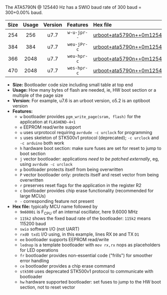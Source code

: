 The ATA5790N @ 125440 Hz has a SWIO baud rate of 300 baud = 300+0.00% baud.

|Size|Usage|Version|Features|Hex file|
|:-:|:-:|:-:|:-:|:--|
|254|256|u7.7|`w-u-jpr--`|[urboot+ata5790n++0m125440i++++0k3_swio_rxb0_txb1.hex](https://raw.githubusercontent.com/stefanrueger/urboot.hex/main/mcus/ata5790n/internal_oscillator/fint++0m125440_Hz/br++++0k3_bps/urboot+ata5790n++0m125440i++++0k3_swio_rxb0_txb1.hex)|
|384|384|u7.7|`weu-jPr-c`|[urboot+ata5790n++0m125440i++++0k3_swio_rxb0_txb1_ee_lednop_fr_ce.hex](https://raw.githubusercontent.com/stefanrueger/urboot.hex/main/mcus/ata5790n/internal_oscillator/fint++0m125440_Hz/br++++0k3_bps/urboot+ata5790n++0m125440i++++0k3_swio_rxb0_txb1_ee_lednop_fr_ce.hex)|
|366|2048|u7.7|`weu-hpr-c`|[urboot+ata5790n++0m125440i++++0k3_swio_rxb0_txb1_ee_lednop_fr_ce_hw.hex](https://raw.githubusercontent.com/stefanrueger/urboot.hex/main/mcus/ata5790n/internal_oscillator/fint++0m125440_Hz/br++++0k3_bps/urboot+ata5790n++0m125440i++++0k3_swio_rxb0_txb1_ee_lednop_fr_ce_hw.hex)|
|470|2048|u7.7|`wes-hpr-c`|[urboot+ata5790n++0m125440i++++0k3_swio_rxb0_txb1_ee_lednop_fr_ce_stk500_hw.hex](https://raw.githubusercontent.com/stefanrueger/urboot.hex/main/mcus/ata5790n/internal_oscillator/fint++0m125440_Hz/br++++0k3_bps/urboot+ata5790n++0m125440i++++0k3_swio_rxb0_txb1_ee_lednop_fr_ce_stk500_hw.hex)|

- **Size:** Bootloader code size including small table at top end
- **Usage:** How many bytes of flash are needed, ie, HW boot section or a multiple of the page size
- **Version:** For example, u7.6 is an urboot version, o5.2 is an optiboot version
- **Features:**
  + `w` bootloader provides `pgm_write_page(sram, flash)` for the application at `FLASHEND-4+1`
  + `e` EEPROM read/write support
  + `u` uses urprotocol requiring `avrdude -c urclock` for programming
  + `s` uses skeleton of STK500v1 protocol (deprecated); `-c urclock` and `-c arduino` both work
  + `h` hardware boot section: make sure fuses are set for reset to jump to boot section
  + `j` vector bootloader: applications *need to be patched externally*, eg, using `avrdude -c urclock`
  + `p` bootloader protects itself from being overwritten
  + `P` vector bootloader only: protects itself and reset vector from being overwritten
  + `r` preserves reset flags for the application in the register R2
  + `c` bootloader provides chip erase functionality (recommended for large MCUs)
  + `-` corresponding feature not present
- **Hex file:** typically MCU name followed by
  + `9m6000i` is F<sub>CPU</sub> of an internal oscillator, here 9.6000 MHz
  + `115k2` shows the fixed baud rate of the bootloader: `115k2` means 115200 baud
  + `swio` software I/O (not UART)
  + `rxd0 txd1` I/O using, in this example, lines RX `D0` and TX `D1`
  + `ee` bootloader supports EEPROM read/write
  + `lednop` is a template bootloader with `mov rx,rx` nops as placeholders for LED operations
  + `fr` bootloader provides non-essential code ("frills") for smoother error handling
  + `ce` bootloader provides a chip erase command
  + `stk500` uses deprecated STK500v1 protocol to communicate with bootloader
  + `hw` hardware supported bootloader: set fuses to jump to the HW boot section, not to reset vector
